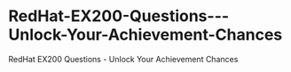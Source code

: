 # RedHat-EX200-Questions---Unlock-Your-Achievement-Chances
RedHat EX200 Questions - Unlock Your Achievement Chances
